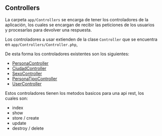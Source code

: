 ## Controllers
La carpeta `app/Controllers` se encarga de tener los controladores de la aplicación, 
los cuales se encargan de recibir las peticiones de los usuarios y procesarlas para devolver una respuesta.

Los controladores a usar extienden de la clase `Controller` que se encuentra en `app/Controllers/Controller.php`,

De esta forma los controladores existentes son los siguientes:
- [PersonaController](PersonaController.php)
- [CiudadController](CiudadesController.php)
- [SexoController](SexoController.php)
- [PersonaTipoController](PersonaTipoController.php)
- [UserController](UserController.php)

Estos controladores tienen los metodos basicos para una api rest, los cuales son:
- index
- show
- store / create
- update
- destroy / delete

